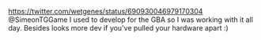 https://twitter.com/wetgenes/status/690930046979170304 @SimeonTGGame I used to develop for the GBA so I was working with it all day. Besides looks more dev if you've pulled your hardware apart :)